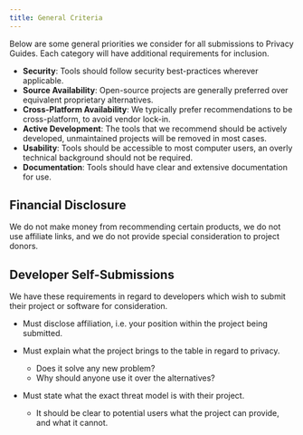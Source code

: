 ```yaml
---
title: General Criteria
---
```


Below are some general priorities we consider for all submissions to Privacy Guides. Each category will have additional requirements for inclusion.

- **Security**: Tools should follow security best-practices wherever applicable.
- **Source Availability**: Open-source projects are generally preferred over equivalent proprietary alternatives.
- **Cross-Platform Availability**: We typically prefer recommendations to be cross-platform, to avoid vendor lock-in.
- **Active Development**: The tools that we recommend should be actively developed, unmaintained projects will be removed in most cases.
- **Usability**: Tools should be accessible to most computer users, an overly technical background should not be required.
- **Documentation**: Tools should have clear and extensive documentation for use.

## Financial Disclosure

We do not make money from recommending certain products, we do not use affiliate links, and we do not provide special consideration to project donors.

## Developer Self-Submissions

We have these requirements in regard to developers which wish to submit their project or software for consideration.

- Must disclose affiliation, i.e. your position within the project being submitted.

- Must explain what the project brings to the table in regard to privacy.
    - Does it solve any new problem?
    - Why should anyone use it over the alternatives?

- Must state what the exact threat model is with their project.
    - It should be clear to potential users what the project can provide, and what it cannot.
